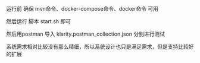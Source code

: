 运行前 确保 mvn命令、docker-compose命令、docker命令 可用

然后运行 脚本 start.sh 即可 

然后用postman 导入 klarity.postman_collection.json 分别进行测试

系统需求相对比较没有那么精细，所以系统设计也只是满足需求，但是支持比较好的扩展